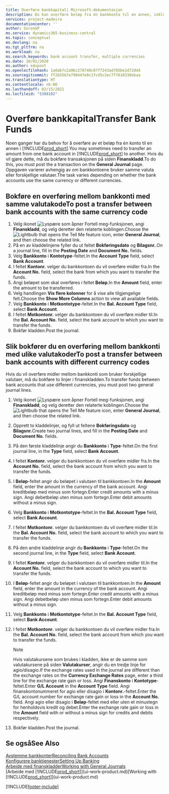 ```yaml
---
title: Overføre bankkapital| Microsoft-dokumentasjon
description: Du kan overføre beløp fra én bankkonto til en annen, inkludert ulike valutaer, ved å bokføre transaksjonen i finanskladden.
services: project-madeira
documentationcenter: ''
author: SorenGP
ms.service: dynamics365-business-central
ms.topic: conceptual
ms.devlang: na
ms.tgt_pltfrm: na
ms.workload: na
ms.search.keywords: bank account transfer, multiple currencies
ms.date: 10/01/2020
ms.author: edupont
ms.openlocfilehash: 1a0ab7c2a96c278740c07ff243ad785be1d72dd4
ms.sourcegitcommit: ff2b55b7e790447e0c1fcd5c2ec7f7610338ebaa
ms.translationtype: HT
ms.contentlocale: nb-NO
ms.lasthandoff: 02/15/2021
ms.locfileid: "5388102"
---
```

# <a name="transfer-bank-funds"></a><span data-ttu-id="893fa-103">Overføre bankkapital</span><span class="sxs-lookup"><span data-stu-id="893fa-103">Transfer Bank Funds</span></span>
<span data-ttu-id="893fa-104">Noen ganger har du behov for å overføre av et beløp fra én konto til en annen i [!INCLUDE[prod_short](includes/prod_short.md)].</span><span class="sxs-lookup"><span data-stu-id="893fa-104">You may sometimes need to transfer an amount from one bank account in [!INCLUDE[prod_short](includes/prod_short.md)] to another.</span></span> <span data-ttu-id="893fa-105">Hvis du vil gjøre dette, må du bokføre transaksjonen på siden **Finanskladd**.</span><span class="sxs-lookup"><span data-stu-id="893fa-105">To do this, you must post the a transaction on the **General Journal** page.</span></span> <span data-ttu-id="893fa-106">Oppgaven varierer avhengig av om bankkontoene bruker samme valuta eller forskjellige valutaer.</span><span class="sxs-lookup"><span data-stu-id="893fa-106">The task varies depending on whether the bank accounts use the same currency or different currencies.</span></span>

## <a name="to-post-a-transfer-between-bank-accounts-with-the-same-currency-code"></a><span data-ttu-id="893fa-107">Bokføre en overføring mellom bankkonti med samme valutakode</span><span class="sxs-lookup"><span data-stu-id="893fa-107">To post a transfer between bank accounts with the same currency code</span></span>
1. <span data-ttu-id="893fa-108">Velg ikonet ![Lyspære som åpner Fortell meg-funksjonen](media/ui-search/search_small.png "Fortell hva du vil gjøre"), angi **Finanskladd**, og velg deretter den relaterte koblingen.</span><span class="sxs-lookup"><span data-stu-id="893fa-108">Choose the ![Lightbulb that opens the Tell Me feature](media/ui-search/search_small.png "Tell me what you want to do") icon, enter **General Journal**, and then choose the related link.</span></span>
2. <span data-ttu-id="893fa-109">På en av kladdelinjene fyller du ut feltet **Bokføringsdato** og **Bilagsnr.**.</span><span class="sxs-lookup"><span data-stu-id="893fa-109">On a journal line, fill in the **Posting Date** and **Document No.** fields.</span></span>
3. <span data-ttu-id="893fa-110">Velg **Bankkonto** i **Kontotype**-feltet.</span><span class="sxs-lookup"><span data-stu-id="893fa-110">In the **Account Type** field, select **Bank Account**.</span></span>
4. <span data-ttu-id="893fa-111">I feltet **Kontonr.** velger du bankkontoen du vil overføre midler fra.</span><span class="sxs-lookup"><span data-stu-id="893fa-111">In the **Account No.** field, select the bank from which you want to transfer the funds.</span></span>
5. <span data-ttu-id="893fa-112">Angi beløpet som skal overføres i feltet **Beløp**.</span><span class="sxs-lookup"><span data-stu-id="893fa-112">In the **Amount** field, enter the amount to be transferred.</span></span>
6. <span data-ttu-id="893fa-113">Velg handlingen **Vis flere kolonner** for å vise alle tilgjengelige felt.</span><span class="sxs-lookup"><span data-stu-id="893fa-113">Choose the **Show More Columns** action to view all available fields.</span></span>
7. <span data-ttu-id="893fa-114">Velg **Bankkonto** i **Motkontotype**-feltet.</span><span class="sxs-lookup"><span data-stu-id="893fa-114">In the **Bal. Account Type** field, select **Bank Account**.</span></span>
8. <span data-ttu-id="893fa-115">I feltet **Motkontonr.** velger du bankkontoen du vil overføre midler til.</span><span class="sxs-lookup"><span data-stu-id="893fa-115">In the **Bal. Account No.** field, select the bank account to which you want to transfer the funds.</span></span>
9. <span data-ttu-id="893fa-116">Bokfør kladden.</span><span class="sxs-lookup"><span data-stu-id="893fa-116">Post the journal.</span></span>

## <a name="to-post-a-transfer-between-bank-accounts-with-different-currency-codes"></a><span data-ttu-id="893fa-117">Slik bokfører du en overføring mellom bankkonti med ulike valutakoder</span><span class="sxs-lookup"><span data-stu-id="893fa-117">To post a transfer between bank accounts with different currency codes</span></span>
<span data-ttu-id="893fa-118">Hvis du vil overføre midler mellom bankkonti som bruker forskjellige valutaer, må du bokføre to linjer i finanskladden.</span><span class="sxs-lookup"><span data-stu-id="893fa-118">To transfer funds between bank accounts that use different currencies, you must post two general journal lines.</span></span>

1. <span data-ttu-id="893fa-119">Velg ikonet ![Lyspære som åpner Fortell meg-funksjonen](media/ui-search/search_small.png "Fortell hva du vil gjøre"), angi **Finanskladd**, og velg deretter den relaterte koblingen.</span><span class="sxs-lookup"><span data-stu-id="893fa-119">Choose the ![Lightbulb that opens the Tell Me feature](media/ui-search/search_small.png "Tell me what you want to do") icon, enter **General Journal**, and then choose the related link.</span></span>
2. <span data-ttu-id="893fa-120">Opprett to kladdelinjer, og fyll ut feltene **Bokføringsdato** og **Bilagsnr.**</span><span class="sxs-lookup"><span data-stu-id="893fa-120">Create two journal lines, and fill in the **Posting Date** and **Document No.** fields.</span></span>
3. <span data-ttu-id="893fa-121">På den første kladdelinje angir du **Bankkonto** i **Type**-feltet.</span><span class="sxs-lookup"><span data-stu-id="893fa-121">On the first journal line, in the **Type** field, select **Bank Account**.</span></span>
4. <span data-ttu-id="893fa-122">I feltet **Kontonr.** velger du bankkontoen du vil overføre midler fra.</span><span class="sxs-lookup"><span data-stu-id="893fa-122">In the **Account No.** field, select the bank account from which you want to transfer the funds.</span></span>
5. <span data-ttu-id="893fa-123">I **Beløp**-feltet angir du beløpet i valutaen til bankkontoen.</span><span class="sxs-lookup"><span data-stu-id="893fa-123">In the **Amount** field, enter the amount in the currency of the bank account.</span></span> <span data-ttu-id="893fa-124">Angi kreditbeløp med minus som fortegn.</span><span class="sxs-lookup"><span data-stu-id="893fa-124">Enter credit amounts with a minus sign.</span></span> <span data-ttu-id="893fa-125">Angi debetbeløp uten minus som fortegn.</span><span class="sxs-lookup"><span data-stu-id="893fa-125">Enter debit amounts without a minus sign.</span></span>
6. <span data-ttu-id="893fa-126">Velg **Bankkonto** i **Motkontotype**-feltet.</span><span class="sxs-lookup"><span data-stu-id="893fa-126">In the **Bal. Account Type** field, select **Bank Account**.</span></span>
7. <span data-ttu-id="893fa-127">I feltet **Motkontonr.** velger du bankkontoen du vil overføre midler til.</span><span class="sxs-lookup"><span data-stu-id="893fa-127">In the **Bal. Account No.** field, select the bank account to which you want to transfer the funds.</span></span>
8. <span data-ttu-id="893fa-128">På den andre kladdelinje angir du **Bankkonto** i **Type**-feltet.</span><span class="sxs-lookup"><span data-stu-id="893fa-128">On the second journal line, in the **Type** field, select **Bank Account**.</span></span>
9. <span data-ttu-id="893fa-129">I feltet **Kontonr.** velger du bankkontoen du vil overføre midler til.</span><span class="sxs-lookup"><span data-stu-id="893fa-129">In the **Account No.** field, select the bank account to which you want to transfer the funds.</span></span>
10. <span data-ttu-id="893fa-130">I **Beløp**-feltet angir du beløpet i valutaen til bankkontoen.</span><span class="sxs-lookup"><span data-stu-id="893fa-130">In the **Amount** field, enter the amount in the currency of the bank account.</span></span> <span data-ttu-id="893fa-131">Angi kreditbeløp med minus som fortegn.</span><span class="sxs-lookup"><span data-stu-id="893fa-131">Enter credit amounts with a minus sign.</span></span> <span data-ttu-id="893fa-132">Angi debetbeløp uten minus som fortegn.</span><span class="sxs-lookup"><span data-stu-id="893fa-132">Enter debit amounts without a minus sign.</span></span>
11. <span data-ttu-id="893fa-133">Velg **Bankkonto** i **Motkontotype**-feltet.</span><span class="sxs-lookup"><span data-stu-id="893fa-133">In the **Bal. Account Type** field, select **Bank Account**.</span></span>  
12. <span data-ttu-id="893fa-134">I feltet **Motkontonr.** velger du bankkontoen du vil overføre midler fra.</span><span class="sxs-lookup"><span data-stu-id="893fa-134">In the **Bal. Account No.** field, select the bank account from which you want to transfer the funds.</span></span>

    > [!NOTE]  
    > <span data-ttu-id="893fa-135">Hvis valutakursene som brukes i kladden, ikke er de samme som valutakursene på siden **Valutakurser**, angir du en tredje linje for agio/disagio.</span><span class="sxs-lookup"><span data-stu-id="893fa-135">If the exchange rates used in the journal are different than the exchange rates on the **Currency Exchange Rates** page, enter a third line for the exchange rate gain or loss.</span></span> <span data-ttu-id="893fa-136">Angi **Finanskonto** i **Kontotype**-feltet.</span><span class="sxs-lookup"><span data-stu-id="893fa-136">Enter **G/L Account** in the **Account Type** field.</span></span> <span data-ttu-id="893fa-137">Angi finanskontonummeret for agio eller disagio i **Kontonr.**-feltet.</span><span class="sxs-lookup"><span data-stu-id="893fa-137">Enter the G/L account number for exchange rate gain or loss in the **Account No.** field.</span></span> <span data-ttu-id="893fa-138">Angi agio eller disagio i **Beløp**-feltet med eller uten et minustegn for henholdsvis kredit og debet.</span><span class="sxs-lookup"><span data-stu-id="893fa-138">Enter the exchange rate gain or loss in the **Amount** field with or without a minus sign for credits and debits respectively.</span></span>
13. <span data-ttu-id="893fa-139">Bokfør kladden.</span><span class="sxs-lookup"><span data-stu-id="893fa-139">Post the journal.</span></span>

## <a name="see-also"></a><span data-ttu-id="893fa-140">Se også</span><span class="sxs-lookup"><span data-stu-id="893fa-140">See Also</span></span>
[<span data-ttu-id="893fa-141">Avstemme bankkonter</span><span class="sxs-lookup"><span data-stu-id="893fa-141">Reconciling Bank Accounts</span></span>](bank-manage-bank-accounts.md)  
[<span data-ttu-id="893fa-142">Konfigurere banktjenester</span><span class="sxs-lookup"><span data-stu-id="893fa-142">Setting Up Banking</span></span>](bank-setup-banking.md)  
[<span data-ttu-id="893fa-143">Arbeide med finanskladder</span><span class="sxs-lookup"><span data-stu-id="893fa-143">Working with General Journals</span></span>](ui-work-general-journals.md)  
<span data-ttu-id="893fa-144">[Arbeide med [!INCLUDE[prod_short](includes/prod_short.md)]](ui-work-product.md)</span><span class="sxs-lookup"><span data-stu-id="893fa-144">[Working with [!INCLUDE[prod_short](includes/prod_short.md)]](ui-work-product.md)</span></span>


[!INCLUDE[footer-include](includes/footer-banner.md)]